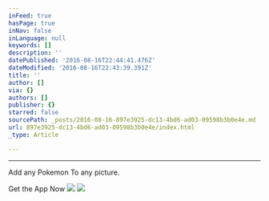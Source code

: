 ```yaml
---
inFeed: true
hasPage: true
inNav: false
inLanguage: null
keywords: []
description: ''
datePublished: '2016-08-16T22:44:41.476Z'
dateModified: '2016-08-16T22:43:39.391Z'
title: ''
author: []
via: {}
authors: []
publisher: {}
starred: false
sourcePath: _posts/2016-08-16-897e3925-dc13-4bd6-ad03-09598b3b0e4e.md
url: 897e3925-dc13-4bd6-ad03-09598b3b0e4e/index.html
_type: Article

---
```

********

Add any Pokemon To any picture.

Get the App Now
![](https://the-grid-user-content.s3-us-west-2.amazonaws.com/d89c7533-a228-4f9e-bd86-16d2c129f2dd.png)
![](https://the-grid-user-content.s3-us-west-2.amazonaws.com/c969988e-f452-42fc-a864-236b07922380.png)
